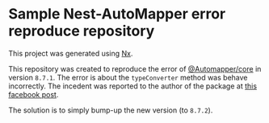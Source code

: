 

# Sample Nest-AutoMapper error reproduce repository

This project was generated using [Nx](https://nx.dev).

This repository was created to reproduce the error of [@Automapper/core](https://github.com/nartc/mapper) in version `8.7.1`. The error is about the `typeConverter` method was behave incorrectly. The incedent was reported to the author of the package at [this facebook post](https://www.facebook.com/groups/AngularVietnam/posts/1431356550696525).

The solution is to simply bump-up the new version (to `8.7.2`).
